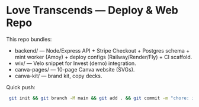 # Love Transcends — Deploy & Web Repo

This repo bundles:
- backend/ — Node/Express API + Stripe Checkout + Postgres schema + mint worker (Amoy) + deploy configs (Railway/Render/Fly) + CI scaffold.
- wix/ — Velo snippet for Invest (demo) integration.
- canva-pages/ — 10-page Canva website (SVGs).
- canva-kit/ — brand kit, copy decks.

Quick push:

```bash
 git init && git branch -M main && git add . && git commit -m "chore: initial" && git remote add origin git@github.com:YOUR-USER/YOUR-REPO.git && git push -u origin main
```
